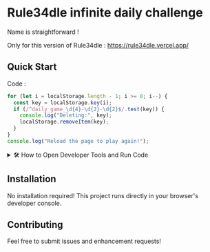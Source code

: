# Rule34dle infinite daily challenge

Name is straightforward ! 

Only for this version of Rule34dle : https://rule34dle.vercel.app/

## Quick Start

Code : 
```js
for (let i = localStorage.length - 1; i >= 0; i--) {
  const key = localStorage.key(i);
  if (/^daily_game_\d{4}-\d{2}-\d{2}$/.test(key)) {
    console.log("Deleting:", key);
    localStorage.removeItem(key);
  }
}
console.log("Reload the page to play again!");

```
<details>
<summary>🛠️ How to Open Developer Tools and Run Code</summary>

### Step 1: Open Developer Tools

<details>
<summary>Chrome/Edge/Brave</summary>

- **Windows/Linux**: Press `Ctrl + Shift + I` or `F12`
- **Mac**: Press `Cmd + Option + I`
- **Alternative**: Right-click on any webpage - "Inspect" - Click "Console" tab

</details>

<details>
<summary>Firefox</summary>

- **Windows/Linux**: Press `Ctrl + Shift + K` or `F12`
- **Mac**: Press `Cmd + Option + K`
- **Alternative**: Right-click on any webpage ( "Inspect Element" - Click "Console" tab

</details>


### Step 2: Paste and Run Code

1. Copy the JavaScript code from this repository
3. Click in the console area (you'll see a cursor after `>`)
4. Paste the code using `Ctrl+V` (Windows/Linux) or `Cmd+V` (Mac)
5. Press `Enter` to run the code

### Step 3: View Results

If it works it will say it

</details>

## Installation

No installation required! This project runs directly in your browser's developer console.

## Contributing

Feel free to submit issues and enhancement requests!
